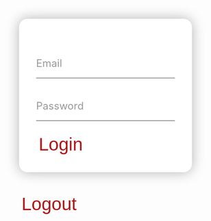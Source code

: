 <div id="loginForm" class="login-container">
  <div class="input-field">
    <input id="inputEmail" type="email" required>
    <label>Email</label>
  </div>
  <div class="input-field">
    <input id="inputPassword" type="password" required>
    <label>Password</label>
  </div>
  <button class="button1" type="submit" onclick="login()">Login</button>
</div> 

<button id="logoutButton" class="button1" onclick="logout()">Logout</button>




<style>

* {
  box-sizing: border-box;
}

.login-container {
  max-width: 480px;
  margin: 50px auto;
  background: #fff;
  padding: 40px;
  border-radius: 20px;
  box-shadow: 0px 0px 30px rgba(0, 0, 0, 0.3);
}

h2 {
  margin: 0;
  padding: 0 0 30px;
  text-align: center;
  font-size: 40px;
  color: #333;
}

.input-field {
  position: relative;
  margin: 30px 0;
}

.input-field input {
  width: 100%;
  padding: 20px 0;
  border: none;
  border-bottom: 2px solid #999;
  outline: none;
  font-size: 24px;
}

.input-field label {
  position: absolute;
  top: 20px;
  left: 0;
  font-size: 24px;
  color: #999;
  pointer-events: none;
  transition: all 0.5s ease;
}

.input-field input:focus + label, .input-field input:valid + label {
  top: -25px;
  left: 0;
  font-size: 20px;
  color: #ad1616;
}

.button {
  background-color: #ad1616;
  color: white;
  text-align: center;
  transition-duration: 1s;
  cursor: pointer;
}

.button1 {
  background: transparent;
  border: none;
  border-radius: 12px;
  color: #ad1616; 
  font-size: 3em;
}

.button1:hover {
  transition-duration: 1s;
  background-color: #ad1616;
  color: white;
}

</style>


<script>

const username = sessionStorage.getItem("username");
const email = sessionStorage.getItem("email");

if (email == null || email == "" || username == "Guest") {
  document.getElementById("loginForm").style.visibility = "visible";
  document.getElementById("logoutButton").style.visibility = "hidden";
}

else {
  document.getElementById("loginForm").style.visibility = "hidden";
  document.getElementById("logoutButton").style.visibility = "visible";
}

function login() {
  const email = document.getElementById("inputEmail").value;
  const password = document.getElementById("inputPassword").value;

  const url = "https://breadbops.gq/authenticate";
  const getNameUrl = "https://breadbops.gq/api/person/getPersonName"
  
  const options = {
    method: 'POST', 
    mode: 'cors', // no-cors, *cors, same-origin
    cache: 'no-cache', // *default, no-cache, reload, force-cache, only-if-cached
    credentials: 'include', // include, *same-origin, omit
    headers: {
        'Content-Type': 'application/json'
    },
    body: JSON.stringify({
        "email" : email,
        "password" : password
    })
  };




  // fetch(url, options)
  //   .then(response => console.log(response.text()))
  //   .then(result => console.log(result))
  //   .catch(error => console.log('error', error));


  // Fetch JWT
  fetch(url, options)
  .then(response => {
      // trap error response from Web API
      if (!response.ok) {
          const errorMsg = 'Login error: ' + response.status;
          console.log(errorMsg);
          return; 
      }
      // Success!!!
      // Redirect to Database location

      var requestOptions = {
        method: 'GET',
        redirect: 'follow'
      };

      fetch("https://breadbops.gq/api/person/getPersonName?email=" + email, requestOptions)
        .then(response => response.text())
        .then(text => {
          console.log(text);
          sessionStorage.setItem("email", email);
          sessionStorage.setItem("username", text);
          window.location.href = "{{site.baseurl}}/";
        })
        .catch(error => console.log('error', error));
      



  })





  
}

function logout() {
  document.cookie = "jwt=; expires=Thu, 01 Jan 1970 00:00:00 UTC; path=/;";
  sessionStorage.setItem("username", "Guest");
  sessionStorage.setItem("email", null);
  sessionStorage.setItem("token", null);
  window.location.reload();

}




if (sessionStorage.getItem("username") == null) {
  sessionStorage.setItem("username", "Guest");
}


document.getElementById("user").innerHTML = "Hello " + sessionStorage.getItem("username") + "!";



</script>